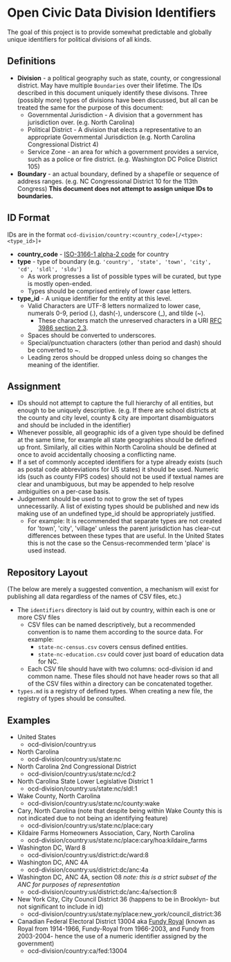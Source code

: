 # Open Civic Data Division Identifiers

The goal of this project is to provide somewhat predictable and globally unique identifiers for political divisions of all kinds.

## Definitions

* **Division** - a political geography such as state, county, or congressional district.  May have multiple `Boundaries` over their lifetime.  The IDs described in this document uniquely identify these divisons.  Three (possibly more) types of divisions have been discussed, but all can be treated the same for the purpose of this document:
   * Governmental Jurisdiction - A division that a government has jurisdiction over. (e.g. North Carolina)
   * Political District - A division that elects a representative to an appropriate Governmental Jurisdiction (e.g. North Carolina Congressional District 4)
   * Service Zone - an area for which a government provides a service, such as a police or fire district.  (e.g. Washington DC Police District 105) 
* **Boundary** - an actual boundary, defined by a shapefile or sequence of address ranges.  (e.g. NC Congressional District 10 for the 113th Congress)  **This document does not attempt to assign unique IDs to boundaries.**

## ID Format

IDs are in the format `ocd-division/country:<country_code>[/<type>:<type_id>]+`

* **country_code** - [ISO-3166-1 alpha-2 code](http://en.wikipedia.org/wiki/ISO_3166-1_alpha-2) for country
* **type** - type of boundary (e.g. `'country', 'state', 'town', 'city', 'cd', 'sldl', 'sldu'`)  
  * As work progresses a list of possible types will be curated, but type is mostly open-ended.
  * Types should be comprised entirely of lower case letters.
* **type_id** - A unique identifier for the entity at this level.  
  * Valid Characters are UTF-8 letters normalized to lower case, numerals 0-9, period (.), dash(-), underscore (\_), and tilde (~).
      * These characters match the unreserved characters in a URI [RFC 3986 section 2.3](http://www.rfc-editor.org/rfc/rfc3986.txt).
  * Spaces should be converted to underscores.
  * Special/punctuation characters (other than period and dash) should be converted to ~.
  * Leading zeros should be dropped unless doing so changes the meaning of the identifier.


## Assignment

* IDs should not attempt to capture the full hierarchy of all entities, but enough to be uniquely descriptive.  (e.g. If there are school districts at the county and city level, county & city are important disambiguators and should be included in the identifier)
* Whenever possible, all geographic ids of a given type should be defined at the same time, for example all state geographies should be defined up front.  Similarly, all cities within North Carolina should be defined at once to avoid accidentally choosing a conflicting name.
* If a set of commonly accepted identifiers for a type already exists (such as postal code abbreviations for US states) it should be used.  Numeric ids (such as county FIPS codes) should not be used if textual names are clear and unambiguous, but may be appended to help resolve ambiguities on a per-case basis.
* Judgement should be used to not to grow the set of types unnecessarily.  A list of existing types should be published and new ids making use of an undefined type_id should be appropriately justified.
    * For example: It is recommended that separate types are not created for 'town', 'city', 'village' unless the parent jurisdiction has clear-cut differences between these types that are useful.  In the United States this is not the case so the Census-recommended term 'place' is used instead.


## Repository Layout

(The below are merely a suggested convention, a mechanism will exist for publishing all data regardless of the names of CSV files, etc.)

* The `identifiers` directory is laid out by country, within each is one or more CSV files
    * CSV files can be named descriptively, but a recommended convention is to name them according to the source data.  For example:
        * `state-nc-census.csv` covers census defined entities.
        * `state-nc-education.csv` could cover just board of education data for NC.
    * Each CSV file should have with two columns: ocd-division id and common name.  These files should not have header rows so that all of the CSV files within a directory can be concatenated together.
* ``types.md`` is a registry of defined types.  When creating a new file, the registry of types should be consulted.

## Examples

* United States
  * ocd-division/country:us
* North Carolina
  * ocd-division/country:us/state:nc
* North Carolina 2nd Congressional District
  * ocd-division/country:us/state:nc/cd:2
* North Carolina State Lower Legislative District 1 
  * ocd-division/country:us/state:nc/sldl:1
* Wake County, North Carolina
  * ocd-division/country:us/state:nc/county:wake
* Cary, North Carolina  (note that despite being within Wake County this is not indicated due to not being an identifying feature)
  * ocd-division/country:us/state:nc/place:cary
* Kildaire Farms Homeowners Association, Cary, North Carolina 
  * ocd-division/country:us/state:nc/place:cary/hoa:kildaire_farms
* Washington DC, Ward 8
  * ocd-division/country:us/district:dc/ward:8 
* Washington DC, ANC 4A
  * ocd-division/country:us/district:dc/anc:4a
* Washington DC, ANC 4A, section 08  _note: this is a strict subset of the ANC for purposes of representation_
  * ocd-division/country:us/district:dc/anc:4a/section:8
* New York City, City Council District 36 (happens to be in Brooklyn- but not significant to include in id)
  * ocd-division/country:us/state:ny/place:new_york/council_district:36
* Canadian Federal Electoral District 13004 aka [Fundy Royal](http://en.wikipedia.org/wiki/Fundy_Royal) (known as Royal from 1914-1966, Fundy-Royal from 1966-2003, and Fundy from 2003-2004- hence the use of a numeric identifier assigned by the government)
  * ocd-division/country:ca/fed:13004
